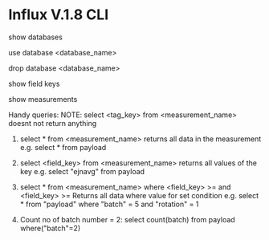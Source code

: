 # Influx V.1.8 CLI

show databases

use database <database_name>

drop database <database_name>

show field keys

show measurements

Handy queries:
NOTE: select <tag_key> from <measurement_name> doesnt not return anything

1. select * from <measurement_name>
returns all data in the measurement
e.g. select * from payload

2. select <field_key> from <measurement_name>
returns all values of the key
e.g. select "ejnavg" from payload

3. select * from <measurement_name> where <field_key> >= <value> and <field_key> >= <value>
Returns all data where value for set condition 
e.g. select * from "payload" where "batch" = 5 and "rotation" = 1

3. Count no of batch number = 2: 
select count(batch) from payload where("batch"=2)
